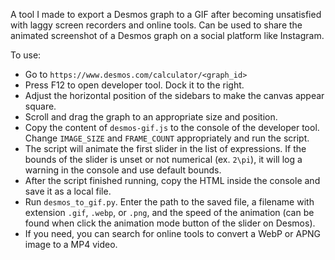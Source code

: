 A tool I made to export a Desmos graph to a GIF after becoming unsatisfied with laggy screen recorders and online tools. Can be used to share the animated screenshot of a Desmos graph on a social platform like Instagram.

To use:

- Go to `https://www.desmos.com/calculator/<graph_id>`
- Press F12 to open developer tool. Dock it to the right.
- Adjust the horizontal position of the sidebars to make the canvas appear square.
- Scroll and drag the graph to an appropriate size and position.
- Copy the content of `desmos-gif.js` to the console of the developer tool. Change `IMAGE_SIZE` and `FRAME_COUNT` appropriately and run the script.
- The script will animate the first slider in the list of expressions. If the bounds of the slider is unset or not numerical (ex. `2\pi`), it will log a warning in the console and use default bounds.
- After the script finished running, copy the HTML inside the console and save it as a local file.
- Run `desmos_to_gif.py`. Enter the path to the saved file, a filename with extension `.gif`, `.webp`, or `.png`, and the speed of the animation (can be found when click the animation mode button of the slider on Desmos).
- If you need, you can search for online tools to convert a WebP or APNG image to a MP4 video.
